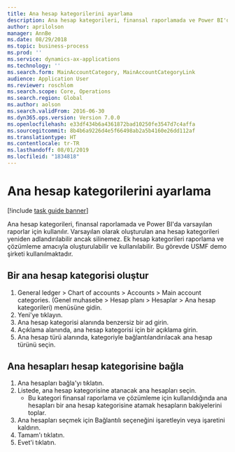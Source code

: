 ```yaml
---
title: Ana hesap kategorilerini ayarlama
description: Ana hesap kategorileri, finansal raporlamada ve Power BI'da varsayılan raporlar için kullanılır.
author: aprilolson
manager: AnnBe
ms.date: 08/29/2018
ms.topic: business-process
ms.prod: ''
ms.service: dynamics-ax-applications
ms.technology: ''
ms.search.form: MainAccountCategory, MainAccountCategoryLink
audience: Application User
ms.reviewer: roschlom
ms.search.scope: Core, Operations
ms.search.region: Global
ms.author: aolson
ms.search.validFrom: 2016-06-30
ms.dyn365.ops.version: Version 7.0.0
ms.openlocfilehash: e33df434b6a4361872bad10250fe3547d7c4affa
ms.sourcegitcommit: 8b4b6a9226d4e5f66498ab2a5b4160e26dd112af
ms.translationtype: HT
ms.contentlocale: tr-TR
ms.lasthandoff: 08/01/2019
ms.locfileid: "1834818"
---
```

# <a name="set-up-main-account-categories"></a>Ana hesap kategorilerini ayarlama

[!include [task guide banner](../../includes/task-guide-banner.md)]

Ana hesap kategorileri, finansal raporlamada ve Power BI'da varsayılan raporlar için kullanılır. Varsayılan olarak oluşturulan ana hesap kategorileri yeniden adlandırılabilir ancak silinemez. Ek hesap kategorileri raporlama ve çözümleme amacıyla oluşturulabilir ve kullanılabilir. Bu görevde USMF demo şirketi kullanılmaktadır.


## <a name="create-a-main-account-category"></a>Bir ana hesap kategorisi oluştur
1. General ledger > Chart of accounts > Accounts > Main account categories. (Genel muhasebe > Hesap planı > Hesaplar > Ana hesap kategorileri) menüsüne gidin.
2. Yeni'ye tıklayın.
3. Ana hesap kategorisi alanında benzersiz bir ad girin.
4. Açıklama alanında, ana hesap kategorisi için bir açıklama girin.
5. Ana hesap türü alanında, kategoriyle bağlantılandırılacak ana hesap türünü seçin.

## <a name="link-main-accounts-to-account-category"></a>Ana hesapları hesap kategorisine bağla
1. Ana hesapları bağla'yı tıklatın.
2. Listede, ana hesap kategorisine atanacak ana hesapları seçin.
    * Bu kategori finansal raporlama ve çözümleme için kullanıldığında ana hesapları bir ana hesap kategorisine atamak hesapların bakiyelerini toplar.  
3. Ana hesapları seçmek için Bağlantılı seçeneğini işaretleyin veya işaretini kaldırın.
4. Tamam'ı tıklatın.
5. Evet'i tıklatın.


